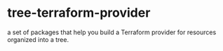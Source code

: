 # tree-terraform-provider

a set of packages that help you build a Terraform provider for resources organized into a tree.
